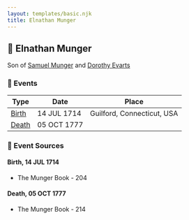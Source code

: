 ```yaml
---
layout: templates/basic.njk
title: Elnathan Munger
---
```

## 🔵 Elnathan Munger

Son of [Samuel Munger](/people/6/64239804) and [Dorothy Evarts](/people/5/59501816)

### 📆 Events

Type | Date | Place
------ | ------ | ------
[Birth](#event-7731fb94-d006-4412-8072-8937c446f1d3) | 14 JUL 1714 | Guilford, Connecticut, USA
[Death](#event-e3846951-158d-41dd-aa6b-54c964726a30) | 05 OCT 1777 |

### 📰 Event Sources

#### <a id="event-7731fb94-d006-4412-8072-8937c446f1d3"></a> Birth, 14 JUL 1714
* The Munger Book  - 204

#### <a id="event-e3846951-158d-41dd-aa6b-54c964726a30"></a> Death, 05 OCT 1777
* The Munger Book  - 214